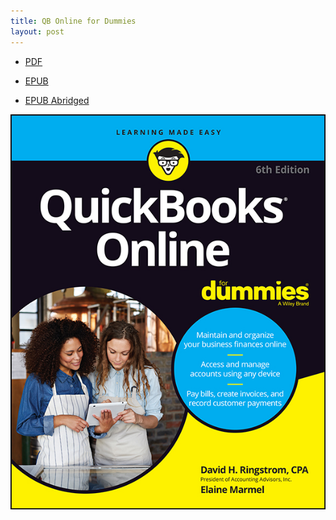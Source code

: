 ```yaml
---
title: QB Online for Dummies
layout: post
---
```


- [PDF](/assets/qbo-book/QuickBooks-Online-For-Dummies-Ringstrom-Marmel.pdf)  

- [EPUB](/assets/qbo-book/QuickBooks.Online.For.Dummies-Ringstrom.Marmel.epub)  

- [EPUB Abridged](/assets/qbo-book/QuickBooks-Online.abridged.epub)  

![cover](/assets/qbo-book/QuickBooks-Online-For-Dummies-Ringstrom-Marmel.jpg)  
